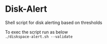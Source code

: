 # Disk-Alert
Shell script for disk alerting based on thresholds

To exec the script run as below\
<code>./diskspace-alert.sh --validate</code>
